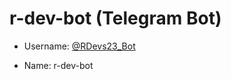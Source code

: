 # r-dev-bot (Telegram Bot)

 * Username: [@RDevs23_Bot](https://t.me/RDevs23_Bot)
 
 * Name: r-dev-bot
